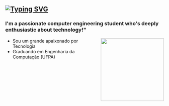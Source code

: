 [![Typing SVG](https://readme-typing-svg.demolab.com?font=Noto+Sans+MonoPause&weight=700&size=24&duration=4999&pause=1000&color=76bdfc&&vCenter=true&width=435&lines=Hi!+I%C2%B4m+Marco+Mau%C3%A9s++%F0%9F%9A%80)](https://git.io/typing-svg)
---
###  I'm a passionate computer engineering student who's deeply enthusiastic about technology!"
<img align="right" height="200px" src="[https://i.pinimg.com/originals/7d/07/a2/7d07a255678962d30d8717dcf5dbd266.gif](https://media.tenor.com/EYlncSVM2w0AAAAC/ech-echop.gif)">

- Sou um grande apaixonado por Tecnologia
- Graduando em Engenharia da Computação (UFPA)
